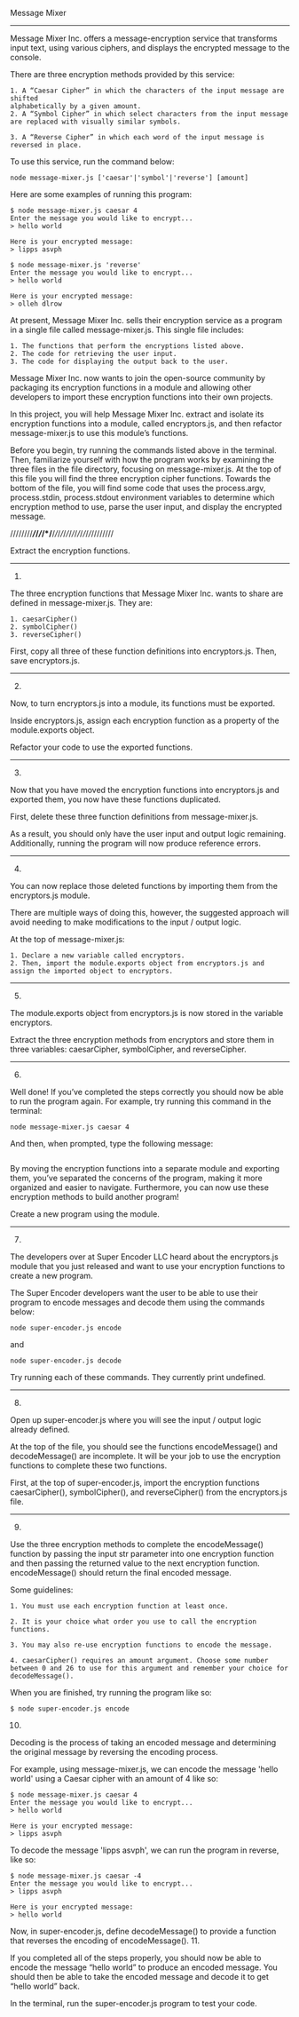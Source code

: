 Message Mixer

---

Message Mixer Inc. offers a message-encryption service that transforms input text, using various ciphers, and displays the encrypted message to the console.

There are three encryption methods provided by this service:

    1. A “Caesar Cipher” in which the characters of the input message are shifted
    alphabetically by a given amount.
    2. A “Symbol Cipher” in which select characters from the input message are replaced with visually similar symbols.

    3. A “Reverse Cipher” in which each word of the input message is reversed in place.

To use this service, run the command below:

```
node message-mixer.js ['caesar'|'symbol'|'reverse'] [amount]
```

Here are some examples of running this program:

```
$ node message-mixer.js caesar 4
Enter the message you would like to encrypt...
> hello world

Here is your encrypted message:
> lipps asvph

$ node message-mixer.js 'reverse'
Enter the message you would like to encrypt...
> hello world

Here is your encrypted message:
> olleh dlrow
```

At present, Message Mixer Inc. sells their encryption service as a program in a single file called message-mixer.js. This single file includes:

    1. The functions that perform the encryptions listed above.
    2. The code for retrieving the user input.
    3. The code for displaying the output back to the user.

Message Mixer Inc. now wants to join the open-source community by packaging its encryption functions in a module and allowing other developers to import these encryption functions into their own projects.

In this project, you will help Message Mixer Inc. extract and isolate its encryption functions into a module, called encryptors.js, and then refactor message-mixer.js to use this module’s functions.

Before you begin, try running the commands listed above in the terminal. Then, familiarize yourself with how the program works by examining the three files in the file directory, focusing on message-mixer.js. At the top of this file you will find the three encryption cipher functions. Towards the bottom of the file, you will find some code that uses the process.argv, process.stdin, process.stdout environment variables to determine which encryption method to use, parse the user input, and display the encrypted message.

////////**_/_/_/_/\*/**/_/_/_/_/_/_/_/_/_/_/_/_/_/_////////

Extract the encryption functions.

---

1.

The three encryption functions that Message Mixer Inc. wants to share are defined in message-mixer.js. They are:

    1. caesarCipher()
    2. symbolCipher()
    3. reverseCipher()

First, copy all three of these function definitions into encryptors.js. Then, save encryptors.js.

---

2.

Now, to turn encryptors.js into a module, its functions must be exported.

Inside encryptors.js, assign each encryption function as a property of the module.exports object.

Refactor your code to use the exported functions.

---

3.

Now that you have moved the encryption functions into encryptors.js and exported them, you now have these functions duplicated.

First, delete these three function definitions from message-mixer.js.

As a result, you should only have the user input and output logic remaining. Additionally, running the program will now produce reference errors.

---

4.

You can now replace those deleted functions by importing them from the encryptors.js module.

There are multiple ways of doing this, however, the suggested approach will avoid needing to make modifications to the input / output logic.

At the top of message-mixer.js:

    1. Declare a new variable called encryptors.
    2. Then, import the module.exports object from encryptors.js and assign the imported object to encryptors.

---

5.

The module.exports object from encryptors.js is now stored in the variable encryptors.

Extract the three encryption methods from encryptors and store them in three variables: caesarCipher, symbolCipher, and reverseCipher.

---

6.

Well done! If you’ve completed the steps correctly you should now be able to run the program again. For example, try running this command in the terminal:

```
node message-mixer.js caesar 4
```

And then, when prompted, type the following message:

```> cnawp fkx!

```

By moving the encryption functions into a separate module and exporting them, you’ve separated the concerns of the program, making it more organized and easier to navigate. Furthermore, you can now use these encryption methods to build another program!

Create a new program using the module.

---

7.

The developers over at Super Encoder LLC heard about the encryptors.js module that you just released and want to use your encryption functions to create a new program.

The Super Encoder developers want the user to be able to use their program to encode messages and decode them using the commands below:

```
node super-encoder.js encode
```

and

```
node super-encoder.js decode
```

Try running each of these commands. They currently print undefined.

---

8.

Open up super-encoder.js where you will see the input / output logic already defined.

At the top of the file, you should see the functions encodeMessage() and decodeMessage() are incomplete. It will be your job to use the encryption functions to complete these two functions.

First, at the top of super-encoder.js, import the encryption functions caesarCipher(), symbolCipher(), and reverseCipher() from the encryptors.js file.

---

9.

Use the three encryption methods to complete the encodeMessage() function by passing the input str parameter into one encryption function and then passing the returned value to the next encryption function. encodeMessage() should return the final encoded message.

Some guidelines:

    1. You must use each encryption function at least once.

    2. It is your choice what order you use to call the encryption functions.

    3. You may also re-use encryption functions to encode the message.

    4. caesarCipher() requires an amount argument. Choose some number between 0 and 26 to use for this argument and remember your choice for decodeMessage().

When you are finished, try running the program like so:

```
$ node super-encoder.js encode
```

10.

Decoding is the process of taking an encoded message and determining the original message by reversing the encoding process.

For example, using message-mixer.js, we can encode the message 'hello world' using a Caesar cipher with an amount of 4 like so:

```
$ node message-mixer.js caesar 4
Enter the message you would like to encrypt...
> hello world

Here is your encrypted message:
> lipps asvph
```

To decode the message 'lipps asvph', we can run the program in reverse, like so:

```
$ node message-mixer.js caesar -4
Enter the message you would like to encrypt...
> lipps asvph

Here is your encrypted message:
> hello world
```

Now, in super-encoder.js, define decodeMessage() to provide a function that reverses the encoding of encodeMessage(). 11.

If you completed all of the steps properly, you should now be able to encode the message “hello world” to produce an encoded message. You should then be able to take the encoded message and decode it to get “hello world” back.

In the terminal, run the super-encoder.js program to test your code.
